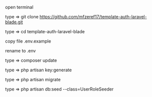 
open terminal

type => git clone https://github.com/mfzeref17/template-auth-laravel-blade.git

type => cd template-auth-laravel-blade

copy file .env.example

rename to .env

type => composer update

type => php artisan key:generate

type => php artisan migrate

type => php artisan db:seed --class=UserRoleSeeder

